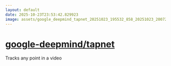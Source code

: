 ```yaml
---
layout: default
date: 2025-10-23T23:53:42.829923
image: assets/google_deepmind_tapnet_20251023_195532_858_20251023_200724_83c4c5--20251023T220750036--cropped.png
---
```


# [google-deepmind/tapnet](https://github.com/google-deepmind/tapnet/)

Tracks any point in a video
